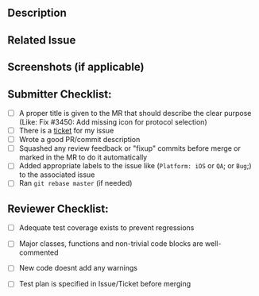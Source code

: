 ## Description
<!-- Provide a concise summary of your changes. -->

## Related Issue
<!-- Link the issue this MR addresses (e.g., Fixes #123) -->

## Screenshots (if applicable)
<!-- Attach screenshots if necessary. -->

## Submitter Checklist:

- [ ] A proper title is given to the MR that should describe the clear purpose (Like: Fix #3450: Add missing icon for protocol selection)
- [ ] There is a [ticket](https://gitlab.int.windscribe.com/ws/client/iosapp/-/issues/new) for my issue
- [ ] Wrote a good PR/commit description
- [ ] Squashed any review feedback or "fixup" commits before merge or marked in the MR to do it automatically
- [ ] Added appropriate labels to the issue like (`Platform: iOS` or `QA`; or `Bug`;) to the associated issue
- [ ] Ran `git rebase master` (if needed)

## Reviewer Checklist:

- [ ] Adequate test coverage exists to prevent regressions
- [ ] Major classes, functions and non-trivial code blocks are well-commented
- [ ] New code doesnt add any warnings
- [ ] Test plan is specified in Issue/Ticket before merging


